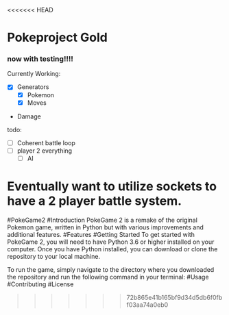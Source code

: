 <<<<<<< HEAD
# Pokeproject Gold
### now with testing!!!!

Currently Working:
- [x] Generators
  - [x] Pokemon
  - [x] Moves
- Damage


todo:
- [ ] Coherent battle loop
- [ ] player 2 everything
  - [ ] AI

Eventually want to utilize sockets to have a 2 player battle system.
=======
#PokeGame2
#Introduction
PokeGame 2 is a remake of the original Pokemon game, written in Python but with various improvements and additional features.
#Features
#Getting Started
To get started with PokeGame 2, you will need to have Python 3.6 or higher installed on your computer. Once you have Python installed, you can download or clone the repository to your local machine.

To run the game, simply navigate to the directory where you downloaded the repository and run the following command in your terminal:
#Usage
#Contributing
#License
>>>>>>> 72b865e41b165bf9d34d5db6f0fbf03aa74a0eb0
